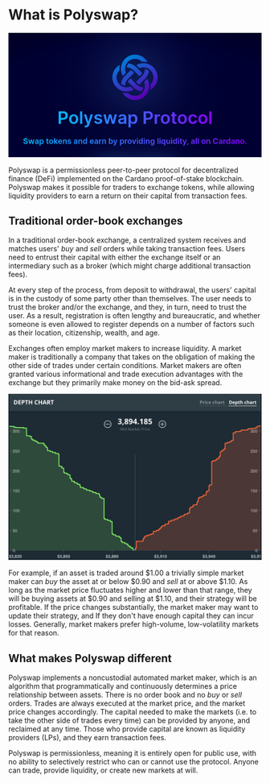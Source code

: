 # What is Polyswap?

![](<.gitbook/assets/Screenshot from 2021-10-05 18-22-55.png>)

Polyswap is a permissionless peer-to-peer protocol for decentralized finance (DeFi) implemented on the Cardano proof-of-stake blockchain. Polyswap makes it possible for traders to exchange tokens, while allowing liquidity providers to earn a return on their capital from transaction fees.

## Traditional order-book exchanges

In a traditional order-book exchange, a centralized system receives and matches users' _buy_ and _sell_ orders while taking transaction fees. Users need to entrust their capital with either the exchange itself or an intermediary such as a broker (which might charge additional transaction fees).

At every step of the process, from deposit to withdrawal, the users' capital is in the custody of some party other than themselves. The user needs to trust the broker and/or the exchange, and they, in turn, need to trust the user. As a result, registration is often lengthy and bureaucratic, and whether someone is even allowed to register depends on a number of factors such as their location, citizenship, wealth, and age.

Exchanges often employ market makers to increase liquidity. A market maker is traditionally a company that takes on the obligation of making the other side of trades under certain conditions. Market makers are often granted various informational and trade execution advantages with the exchange but they primarily make money on the bid-ask spread.

![](.gitbook/assets/order-book-depth.png)

For example, if an asset is traded around $1.00 a trivially simple market maker can _buy_ the asset at or below $0.90 and _sell_ at or above $1.10. As long as the market price fluctuates higher and lower than that range, they will be buying assets at $0.90 and selling at $1.10, and their strategy will be profitable. If the price changes substantially, the market maker may want to update their strategy, and If they don't have enough capital they can incur losses. Generally, market makers prefer high-volume, low-volatility markets for that reason.

## What makes Polyswap different

Polyswap implements a noncustodial automated market maker, which is an algorithm that programmatically and continuously determines a price relationship between assets. There is no order book and no _buy_ or _sell_ orders. Trades are always executed at the market price, and the market price changes accordingly. The capital needed to make the markets (i.e. to take the other side of trades every time) can be provided by anyone, and reclaimed at any time. Those who provide capital are known as liquidity providers (LPs), and they earn transaction fees.

Polyswap is permissionless, meaning it is entirely open for public use, with no ability to selectively restrict who can or cannot use the protocol. Anyone can trade, provide liquidity, or create new markets at will.
